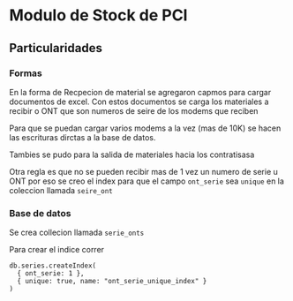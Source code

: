 # Modulo de Stock de PCI

## Particularidades

### Formas


En la forma de Recpecion de material se agregaron capmos para cargar documentos de excel.
Con estos documentos se carga los materiales a recibir o ONT que son numeros de seire de los modems que reciben

Para que se puedan cargar varios modems a la vez  (mas de 10K) se hacen las escrituras dirctas a la base de datos.

Tambies se pudo para la salida de materiales hacia los contratisasa

Otra regla es que no se pueden recibir mas de 1 vez un numero de serie u ONT por eso se creo el index
para que el campo `ont_serie` sea `unique` en la coleccion llamada `seire_ont`

### Base de datos

Se crea collecion llamada `serie_onts`

Para crear el indice correr

```
db.series.createIndex(
  { ont_serie: 1 },
  { unique: true, name: "ont_serie_unique_index" }
)

```
